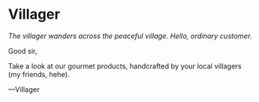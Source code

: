 # Villager

*The villager wanders across the peaceful village. Hello, ordinary customer.*

Good sir,

Take a look at our gourmet products, handcrafted by your local villagers (my friends, hehe).

—Villager